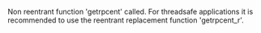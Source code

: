Non reentrant function 'getrpcent' called. For threadsafe applications it is recommended to use the reentrant replacement function 'getrpcent_r'.